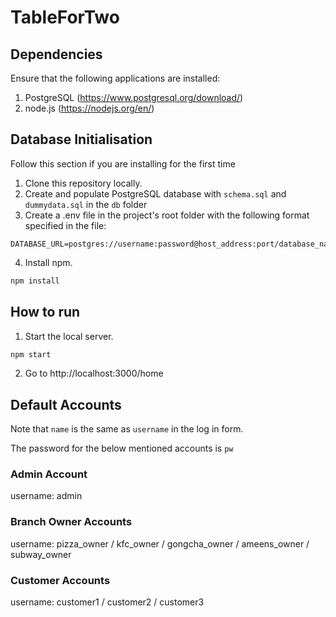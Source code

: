# TableForTwo

## Dependencies

Ensure that the following applications are installed:

1. PostgreSQL (https://www.postgresql.org/download/)  
2. node.js (https://nodejs.org/en/)

## Database Initialisation
Follow this section if you are installing for the first time
1. Clone this repository locally.
2. Create and populate PostgreSQL database with `schema.sql` and `dummydata.sql` in the `db` folder
3. Create a .env file in the project's root folder with the following format specified in the file:
```
DATABASE_URL=postgres://username:password@host_address:port/database_name
```
4. Install npm.
```bash
npm install
```
## How to run
1. Start the local server.
```bash
npm start
```
2. Go to http://localhost:3000/home

## Default Accounts
Note that `name` is the same as `username` in the log in form.

The password for the below mentioned accounts is `pw`
### Admin Account
username: admin
### Branch Owner Accounts
username: pizza_owner / kfc_owner / gongcha_owner / ameens_owner / subway_owner
### Customer Accounts
username: customer1 / customer2 / customer3
